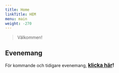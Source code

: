 ```yaml
---
title: Home
linkTitle: HEM
menu: main
weight: -270
---
```


> Välkommen!

## Evenemang

För kommande och tidigare evenemang, <span style="font-size:larger;"><b>[klicka här](/tags/Evenemang)!</b></span>

<!-- https://orebrolakare.netlify.com/tags/Evenemang -->
